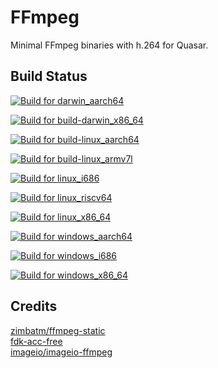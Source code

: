 # FFmpeg
Minimal FFmpeg binaries with h.264 for Quasar.

## Build Status
[![Build for darwin_aarch64](https://github.com/Pairman/Xdcheckin-FFmpeg/actions/workflows/build-darwin_aarch64.yml/badge.svg)](https://github.com/Pairman/Xdcheckin-FFmpeg/actions/workflows/build-darwin_aarch64.yml)

[![Build for build-darwin_x86_64](https://github.com/Pairman/Xdcheckin-FFmpeg/actions/workflows/build-darwin_x86_64.yml/badge.svg)](https://github.com/Pairman/Xdcheckin-FFmpeg/actions/workflows/build-darwin_x86_64.yml)

[![Build for build-linux_aarch64](https://github.com/Pairman/Xdcheckin-FFmpeg/actions/workflows/build-linux_aarch64.yml/badge.svg)](https://github.com/Pairman/Xdcheckin-FFmpeg/actions/workflows/build-linux_aarch64.yml)

[![Build for build-linux_armv7l](https://github.com/Pairman/Xdcheckin-FFmpeg/actions/workflows/build-linux_armv7l.yml/badge.svg)](https://github.com/Pairman/Xdcheckin-FFmpeg/actions/workflows/build-linux_armv7l.yml)

[![Build for linux_i686](https://github.com/Pairman/Xdcheckin-FFmpeg/actions/workflows/build-linux_i686.yml/badge.svg)](https://github.com/Pairman/Xdcheckin-FFmpeg/actions/workflows/build-linux_i686.yml)

[![Build for linux_riscv64](https://github.com/Pairman/Xdcheckin-FFmpeg/actions/workflows/build-linux_riscv64.yml/badge.svg)](https://github.com/Pairman/Xdcheckin-FFmpeg/actions/workflows/build-linux_riscv64.yml)

[![Build for linux_x86_64](https://github.com/Pairman/Xdcheckin-FFmpeg/actions/workflows/build-linux_x86_64.yml/badge.svg)](https://github.com/Pairman/Xdcheckin-FFmpeg/actions/workflows/build-linux_x86_64.yml)

[![Build for windows_aarch64](https://github.com/Pairman/Xdcheckin-FFmpeg/actions/workflows/build-windows_aarch64.yml/badge.svg)](https://github.com/Pairman/Xdcheckin-FFmpeg/actions/workflows/build-windows_aarch64.yml)

[![Build for windows_i686](https://github.com/Pairman/Xdcheckin-FFmpeg/actions/workflows/build-windows_i686.yml/badge.svg)](https://github.com/Pairman/Xdcheckin-FFmpeg/actions/workflows/build-windows_i686.yml)

[![Build for windows_x86_64](https://github.com/Pairman/Xdcheckin-FFmpeg/actions/workflows/build-windows_x86_64.yml/badge.svg)](https://github.com/Pairman/Xdcheckin-FFmpeg/actions/workflows/build-windows_x86_64.yml)

## Credits
[zimbatm/ffmpeg-static](https://github.com/zimbatm/ffmpeg-static) <br>
[fdk-acc-free](https://cgit.freedesktop.org/~wtay/fdk-aac/log/?h=fedora) <br>
[imageio/imageio-ffmpeg](https://github.com/imageio/imageio-ffmpeg)
